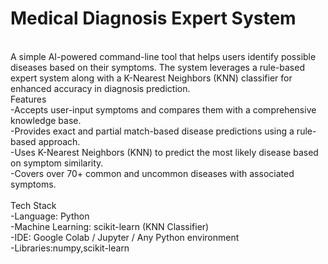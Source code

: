 # Medical Diagnosis Expert System
<br>
A simple AI-powered command-line tool that helps users identify possible diseases based on their symptoms. The system leverages a rule-based expert system along with a K-Nearest Neighbors (KNN) classifier for enhanced accuracy in diagnosis prediction.
<br>
Features<br>
-Accepts user-input symptoms and compares them with a comprehensive knowledge base.<br>
-Provides exact and partial match-based disease predictions using a rule-based approach.<br>
-Uses K-Nearest Neighbors (KNN) to predict the most likely disease based on symptom similarity.<br>
-Covers over 70+ common and uncommon diseases with associated symptoms.<br>
<br>
Tech Stack<br>
-Language: Python<br>
-Machine Learning: scikit-learn (KNN Classifier)<br>
-IDE: Google Colab / Jupyter / Any Python environment<br>
-Libraries:numpy,scikit-learn<br>
